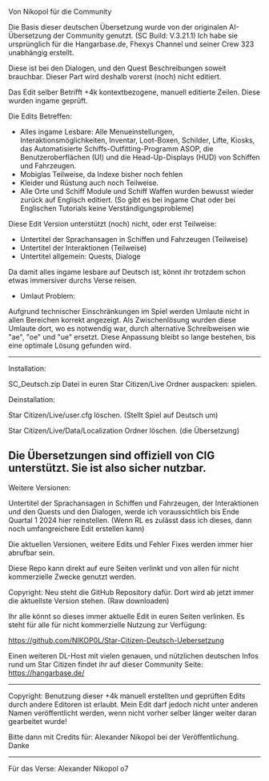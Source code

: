 Von Nikopol für die Community


Die Basis dieser deutschen Übersetzung wurde von der originalen AI-Übersetzung der Community genutzt. (SC Build: V.3.21.1)
Ich habe sie ursprünglich für die Hangarbase.de, Fhexys Channel und seiner Crew 323 unabhängig erstellt.

Diese ist bei den Dialogen, und den Quest Beschreibungen soweit brauchbar.
Dieser Part wird deshalb vorerst (noch) nicht editiert.

Das Edit selber Betrifft +4k kontextbezogene, manuell editierte Zeilen. 
Diese wurden ingame geprüft.


Die Edits Betreffen:

- Alles ingame Lesbare: 
Alle Menueinstellungen, Interaktionsmöglichkeiten, Inventar, Loot-Boxen, Schilder, Lifte, Kiosks, das Automatisierte Schiffs-Outfitting-Programm ASOP, 
die Benutzeroberflächen (UI) und die Head-Up-Displays (HUD) von Schiffen und Fahrzeugen.
- Mobiglas Teilweise, da Indexe bisher noch fehlen 
- Kleider und Rüstung auch noch Teilweise.
- Alle Orte und Schiff Module und Schiff Waffen wurden bewusst wieder zurück auf Englisch editiert.
(So gibt es bei ingame Chat oder bei Englischen Tutorials keine Verständigungsprobleme)


Diese Edit Version unterstützt (noch) nicht, oder erst Teilweise:

- Untertitel der Sprachansagen in Schiffen und Fahrzeugen (Teilweise)
- Untertitel der Interaktionen (Teilweise)
- Untertitel allgemein: Quests, Dialoge


Da damit alles ingame lesbare auf Deutsch ist, könnt ihr trotzdem schon etwas immersiver durchs Verse reisen.


- Umlaut Problem:

Aufgrund technischer Einschränkungen im Spiel werden Umlaute nicht in allen Bereichen korrekt angezeigt. 
Als Zwischenlösung wurden diese Umlaute dort, wo es notwendig war, durch alternative Schreibweisen wie "ae", "oe" und "ue" ersetzt. 
Diese Anpassung bleibt so lange bestehen, bis eine optimale Lösung gefunden wird.

---------------
Installation: 

SC_Deutsch.zip Datei in euren Star Citizen/Live Ordner auspacken: spielen.


Deinstallation: 

Star Citizen/Live/user.cfg löschen. (Stellt Spiel auf Deutsch um)

Star Citizen/Live/Data/Localization Ordner löschen. (die Übersetzung)

Die Übersetzungen sind offiziell von CIG unterstützt. 
Sie ist also sicher nutzbar.
-------------


Weitere Versionen:

Untertitel der Sprachansagen in Schiffen und Fahrzeugen, der Interaktionen und den Quests und den Dialogen, 
werde ich voraussichtlich bis Ende Quartal 1 2024 hier reinstellen. 
(Wenn RL es zulässt dass ich dieses, dann noch umfangreichere Edit erstellen kann)



Die aktuellen Versionen, weitere Edits und Fehler Fixes  werden immer hier abrufbar sein.


Diese Repo kann direkt auf eure Seiten verlinkt und von allen für nicht kommerzielle Zwecke genutzt werden.

Copyright:
Neu steht die GitHub Repository dafür.
Dort wird ab jetzt immer die aktuellste Version stehen. (Raw downloaden)

Ihr alle könnt so dieses immer aktuelle Edit in euren Seiten verlinken.
Es steht für alle für nicht kommerzielle Nutzung zur Verfügung:

https://github.com/NIKOP0L/Star-Citizen-Deutsch-Uebersetzung


Einen weiteren DL-Host mit vielen genauen, und nützlichen deutschen Infos rund um Star Citizen findet ihr auf dieser Community Seite:
https://hangarbase.de/


------------------

Copyright:
Benutzung dieser +4k manuell erstellten und geprüften Edits durch andere Editoren ist erlaubt.
Mein Edit darf jedoch nicht unter anderen Namen veröffentlicht werden, 
wenn nicht vorher selber länger weiter daran gearbeitet wurde!

Bitte dann mit Credits für: Alexander Nikopol bei der Veröffentlichung. Danke

----------------


Für das Verse: Alexander Nikopol o7
